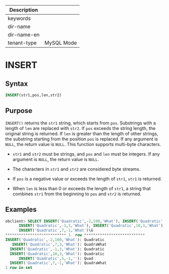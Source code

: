 | Description   |                 |
|---------------|-----------------|
| keywords      |                 |
| dir-name      |                 |
| dir-name-en   |                 |
| tenant-type   | MySQL Mode      |

# INSERT

## Syntax

```sql
INSERT(str1,pos,len,str2)
```

## Purpose

`INSERT()` returns the `str1` string, which starts from `pos`. Substrings with a length of `len` are replaced with `str2`. If `pos` exceeds the string length, the original string is returned. If `len` is greater than the length of other strings, the substring starting from the position `pos` is replaced. If any argument is `NULL`, the return value is `NULL`. This function supports multi-byte characters.

* `str1` and `str2` must be strings, and `pos` and `len` must be integers. If any argument is `NULL`, the return value is `NULL`.

* The characters in `str1` and `str2` are considered byte streams.

* If `pos` is a negative value or exceeds the length of `str1`, `str1` is returned.

* When `len` is less than 0 or exceeds the length of `str1`, a string that combines `str1` from the beginning to `pos` and `str2` is returned.

## Examples

```sql
obclient> SELECT INSERT('Quadratic',-2,100,'What'), INSERT('Quadratic',7,3,'What'),
      INSERT('Quadratic',-1,3,'What'), INSERT('Quadratic',10,3,'What'), INSERT('Quadratic',5,-1,''),
      INSERT('Quadratic',7,-1,'What')\G
*************************** 1. row ***************************
INSERT('Quadratic',-2,100,'What'): Quadratic
   INSERT('Quadratic',7,3,'What'): QuadraWhat
  INSERT('Quadratic',-1,3,'What'): Quadratic
  INSERT('Quadratic',10,3,'What'): Quadratic
      INSERT('Quadratic',5,-1,''): Quad
  INSERT('Quadratic',7,-1,'What'): QuadraWhat
1 row in set
```
